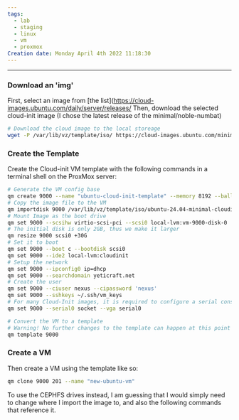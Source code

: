 ```yaml
---
tags:
  - lab
  - staging
  - linux
  - vm
  - proxmox
Creation date: Monday April 4th 2022 11:18:30
---
```

-----

### Download an 'img'
First, select an image from [the list](https://cloud-images.ubuntu.com/daily/server/releases/
Then, download the selected cloud-init image (I chose the latest release of the minimal/noble-numbat)
```bash
# Download the cloud image to the local storeage
wget -P /var/lib/vz/template/iso/ https://cloud-images.ubuntu.com/minimal/releases/noble/release/ubuntu-24.04-minimal-cloudimg-amd64.img
```
### Create the Template
Create the Cloud-init VM template with the following commands in a terminal shell on the ProxMox server:
```bash
# Generate the VM config base
qm create 9000 --name "ubuntu-cloud-init-template" --memory 8192 --balloon 2048 --cores 2 --net0 virtio,bridge=vmbr0
# Copy the image file to the VM
qm importdisk 9000 /var/lib/vz/template/iso/ubuntu-24.04-minimal-cloudimg-amd64.img local-lvm
# Mount Image as the boot drive
qm set 9000 --scsihw virtio-scsi-pci --scsi0 local-lvm:vm-9000-disk-0
# The initial disk is only 2GB, thus we make it larger
qm resize 9000 scsi0 +30G
# Set it to boot
qm set 9000 --boot c --bootdisk scsi0
qm set 9000 --ide2 local-lvm:cloudinit
# Setup the network
qm set 9000 --ipconfig0 ip=dhcp
qm set 9000 --searchdomain yeticraft.net
# Create the user
qm set 9000 --ciuser nexus --cipassword 'nexus'
qm set 9000 --sshkeys ~/.ssh/vm_keys
# For many Cloud-Init images, it is required to configure a serial console 
qm set 9000 --serial0 socket --vga serial0

# Convert the VM to a template
# Warning! No further changes to the template can happen at this point
qm template 9000
```
### Create a VM
Then create a VM using the template like so:
```bash
qm clone 9000 201 --name "new-ubuntu-vm"
```
To use the CEPHFS drives instead, I am guessing that I would simply need to change where I import the image to, and also the following commands that reference it.